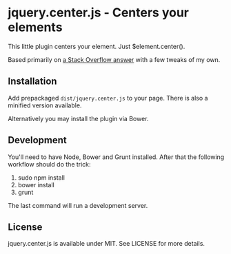 # jquery.center.js - Centers your elements

This little plugin centers your element. Just $element.center().

Based primarily on [a Stack Overflow answer](http://stackoverflow.com/questions/210717/using-jquery-to-center-a-div-on-the-screen/210733#210733) with a few tweaks of my own.

## Installation

Add prepackaged `dist/jquery.center.js` to your page. There is also a minified version available.

Alternatively you may install the plugin via Bower.

## Development

You'll need to have Node, Bower and Grunt installed. After that the following workflow should do the trick:

1. sudo npm install
2. bower install
3. grunt

The last command will run a development server.

## License

jquery.center.js is available under MIT. See LICENSE for more details.
